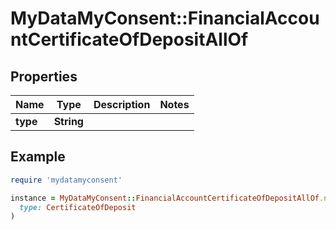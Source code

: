 # MyDataMyConsent::FinancialAccountCertificateOfDepositAllOf

## Properties

| Name | Type | Description | Notes |
| ---- | ---- | ----------- | ----- |
| **type** | **String** |  |  |

## Example

```ruby
require 'mydatamyconsent'

instance = MyDataMyConsent::FinancialAccountCertificateOfDepositAllOf.new(
  type: CertificateOfDeposit
)
```

